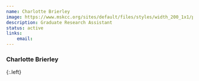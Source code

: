 ```yaml
---
name: Charlotte Brierley
image: https://www.mskcc.org/sites/default/files/styles/width_200_1x1/public/node/244270/main_image/brierley-charlotte-220405-13_1200x800.jpg
description: Graduate Research Assistant
status: active
links:
    email: 
---
```


### Charlotte Brierley
{:.left}

  
        